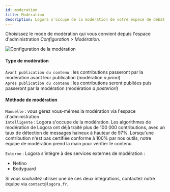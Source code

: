 ```yaml
---
id: moderation
title: Modération
description: Logora s'occupe de la modération de votre espace de débat. Personnalisez le type de modération dans votre espace d'administration
---
```


Choisissez le mode de modération qui vous convient depuis l'espace d'administration *Configuration > Modération*.

![Configuration de la modération](/img/moderation.png)

#### Type de modération


`Avant publication du contenu` : les contributions passeront par la modération avant leur publication (modération *a priori*)  
`Après publication du contenu` : les contributions seront publiées puis passeront par la modération (modération *a posteriori*)

#### Méthode de modération  

`Manuelle` : vous gérez vous-mêmes la modération via l'espace d'administration  
`Intelligente` : Logora s'occupe de la modération. Les algorithmes de modération de Logora ont déjà traité plus de 100 000 contributions, avec un taux de détection de messages haineux à hauteur de 97%. Lorsqu'une contribution n'est pas certifiée conforme à 100% par nos outils, notre équipe de modération prend la main pour vérifier le contenu.

`Externe` : Logora s'intègre à des services externes de modération :
- Netino
- Bodyguard
    
Si vous souhaitez utiliser une de ces deux intégrations, contactez notre équipe via `contact@logora.fr`. 
